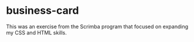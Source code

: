 # business-card

This was an exercise from the Scrimba program that focused on expanding my CSS and HTML skills.
 

